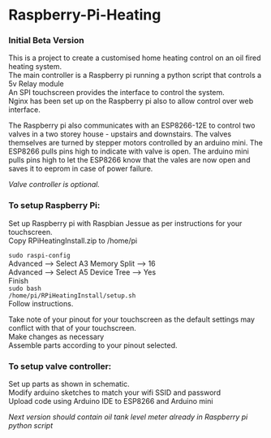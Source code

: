 # Raspberry-Pi-Heating
<h3>Initial Beta Version</h3>
This is a project to create a customised home heating control on an oil fired heating system.  <br />
The main controller is a Raspberry pi running a python script that controls a 5v Relay module<br />
An SPI touchscreen provides the interface to control the system.<br />
Nginx has been set up on the Raspberry pi also to allow control over web interface.

The Raspberry pi also communicates with an ESP8266-12E to control two valves in a two storey house - upstairs and downstairs.
The valves themselves are turned by stepper motors controlled by an arduino mini.  The ESP8266 pulls pins high to indicate with valve is open. The arduino mini pulls pins high to let the ESP8266 know that the vales are now open and saves it to eeprom in case of power failure.

<i>Valve controller is optional.</i>

<h3>To setup Raspberry Pi:</h3>
Set up Raspberry pi with Raspbian Jessue as per instructions for your touchscreen.<br />
Copy RPiHeatingInstall.zip to /home/pi <br />

<code>sudo raspi-config</code><br />
Advanced --> Select A3 Memory Split --> 16<br />
Advanced --> Select A5 Device Tree --> Yes<br />
Finish<br />
<code>sudo bash /home/pi/RPiHeatingInstall/setup.sh</code><br />
Follow instructions.

Take note of your pinout for your touchscreen as the default settings may conflict with that of your touchscreen.<br />
Make changes as necessary<br />
Assemble parts according to your pinout selected.<br />

<h3>To setup valve controller:</h3>
Set up parts as shown in schematic.<br />
Modify arduino sketches to match your wifi SSID and password<br />
Upload code using Arduino IDE to ESP8266 and Arduino mini

<i>Next version should contain oil tank level meter already in Raspberry pi python script</i>
